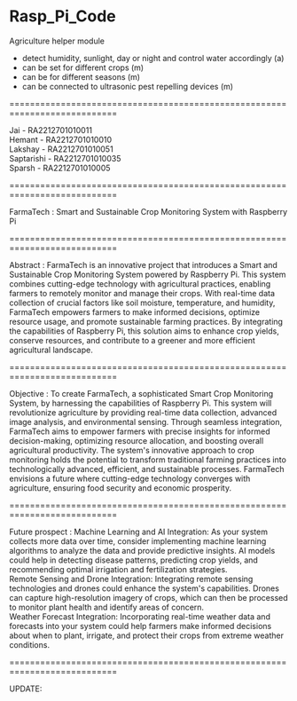 # Rasp_Pi_Code

Agriculture helper module

- detect humidity, sunlight, day or night and control water accordingly (a)
- can be set for different crops (m)
- can be for different seasons (m)
- can be connected to ultrasonic pest repelling devices (m)

===========================================================================

Jai - RA2212701010011  
Hemant - RA2212701010010  
Lakshay - RA2212701010051  
Saptarishi - RA2212701010035  
Sparsh - RA2212701010005  

===========================================================================

FarmaTech : Smart and Sustainable Crop Monitoring System with Raspberry Pi

===========================================================================

Abstract : FarmaTech is an innovative project that introduces a Smart and Sustainable Crop Monitoring System powered by Raspberry Pi. This system combines cutting-edge technology with agricultural practices, enabling farmers to remotely monitor and manage their crops. With real-time data collection of crucial factors like soil moisture, temperature, and humidity, FarmaTech empowers farmers to make informed decisions, optimize resource usage, and promote sustainable farming practices. By integrating the capabilities of Raspberry Pi, this solution aims to enhance crop yields, conserve resources, and contribute to a greener and more efficient agricultural landscape.

===========================================================================

Objective : To create FarmaTech, a sophisticated Smart Crop Monitoring System, by harnessing the capabilities of Raspberry Pi. This system will revolutionize agriculture by providing real-time data collection, advanced image analysis, and environmental sensing. Through seamless integration, FarmaTech aims to empower farmers with precise insights for informed decision-making, optimizing resource allocation, and boosting overall agricultural productivity. The system's innovative approach to crop monitoring holds the potential to transform traditional farming practices into technologically advanced, efficient, and sustainable processes. FarmaTech envisions a future where cutting-edge technology converges with agriculture, ensuring food security and economic prosperity.

===========================================================================

Future prospect :
Machine Learning and AI Integration: As your system collects more data over time, consider implementing machine learning algorithms to analyze the data and provide predictive insights. AI models could help in detecting disease patterns, predicting crop yields, and recommending optimal irrigation and fertilization strategies.  
Remote Sensing and Drone Integration: Integrating remote sensing technologies and drones could enhance the system's capabilities. Drones can capture high-resolution imagery of crops, which can then be processed to monitor plant health and identify areas of concern.  
Weather Forecast Integration: Incorporating real-time weather data and forecasts into your system could help farmers make informed decisions about when to plant, irrigate, and protect their crops from extreme weather conditions.

===========================================================================

UPDATE:
